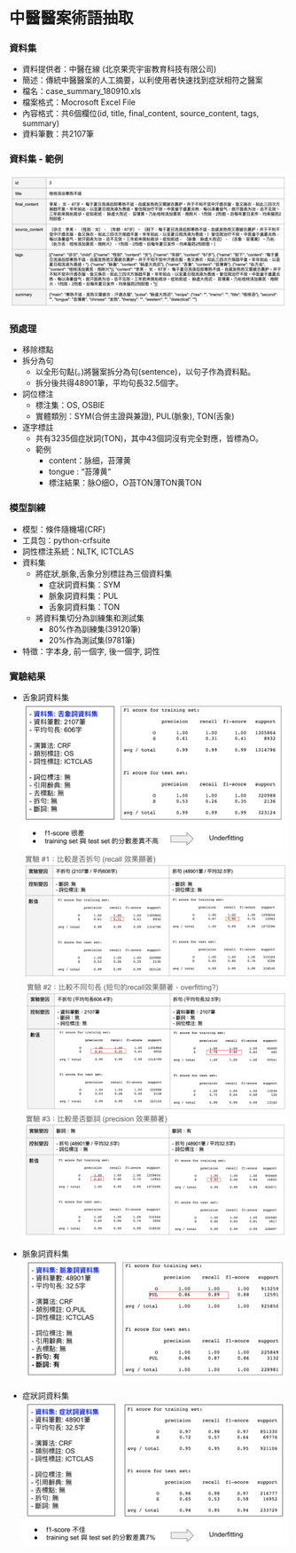 # 中醫醫案術語抽取

### 資料集
- 資料提供者：中醫在線 (北京果壳宇宙教育科技有限公司)
- 簡述：傳統中醫醫案的人工摘要，以利使用者快速找到症狀相符之醫案
- 檔名：case_summary_180910.xls
- 檔案格式：Mocrosoft Excel File
- 內容格式：共6個欄位(id, title, final_content, source_content, tags, summary)
- 資料筆數：共2107筆

### 資料集 - 範例
![example](./report/example.png)

### 預處理
- 移除標點
- 拆分為句
  - 以全形句點(。)將醫案拆分為句(sentence)，以句子作為資料點。
  - 拆分後共得48901筆，平均句長32.5個字。
- 詞位標注
  - 標注集：OS, OSBIE
  - 實體類別：SYM(合併主證與兼證), PUL(脈象), TON(舌象)
- 逐字標註
  - 共有3235個症狀詞(TON)，其中43個詞沒有完全對應，皆標為O。
  - 範例
    - content：脉细，苔薄黄
    - tongue : “苔薄黄”
    - 標注結果：脉O细O，O苔TON薄TON黄TON

### 模型訓練
- 模型：條件隨機場(CRF)
- 工具包：python-crfsuite
- 詞性標注系統：NLTK, ICTCLAS
- 資料集
  - 將症狀,脈象,舌象分別標註為三個資料集
    - 症狀詞資料集：SYM
    - 脈象詞資料集：PUL
    - 舌象詞資料集：TON
  - 將資料集切分為訓練集和測試集
    - 80%作為訓練集(39120筆)
    - 20%作為測試集(9781筆)
- 特徵：字本身, 前一個字, 後一個字, 詞性

### 實驗結果
- 舌象詞資料集
![reault_1_1](./report/result_1_1.png)
![reault_1_1](./report/result_1_2.png)
![reault_1_1](./report/result_1_3.png)
![reault_1_1](./report/result_1_4.png)

- 脈象詞資料集
![reault_2_1](./report/result_2_1.png)

- 症狀詞資料集
![reault_3_1](./report/result_3_1.png)


